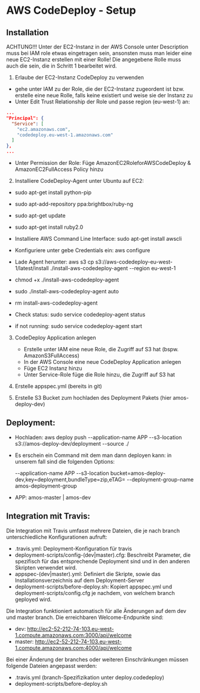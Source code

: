 # AWS CodeDeploy - Setup

## Installation

ACHTUNG!!!
Unter der EC2-Instanz in der AWS Console unter Description muss bei IAM role etwas eingetragen sein, ansonsten muss man leider eine neue EC2-Instanz erstellen mit einer Rolle! Die angegebene Rolle muss auch die sein, die in Schritt 1 bearbeitet wird.

1. Erlaube der EC2-Instanz CodeDeploy zu verwenden
  * gehe unter IAM zu der Role, die der EC2-Instanz zugeordent ist bzw. erstelle eine neue Rolle, falls keine existiert und weise sie der Instanz zu
  * Unter Edit Trust Relationship der Role und passe region (eu-west-1) an:
  ```json
  ...
  "Principal": {
    "Service": [
      "ec2.amazonaws.com",
      "codedeploy.eu-west-1.amazonaws.com"
    ]
  },
  ...
  ```
  * Unter Permission der Role: Füge AmazonEC2RoleforAWSCodeDeploy & AmazonEC2FullAccess Policy hinzu


2. Installiere CodeDeploy-Agent unter Ubuntu auf EC2:
  * sudo apt-get install python-pip
  * sudo apt-add-repository ppa:brightbox/ruby-ng
  * sudo apt-get update
  * sudo apt-get install ruby2.0

  * Installiere AWS Command Line Interface: sudo apt-get install awscli
  * Konfiguriere unter gebe Credentials ein: aws configure
  * Lade Agent herunter: aws s3 cp s3://aws-codedeploy-eu-west-1/latest/install ./install-aws-codedeploy-agent --region eu-west-1
  * chmod +x ./install-aws-codedeploy-agent
  * sudo ./install-aws-codedeploy-agent auto
  * rm install-aws-codedeploy-agent
  * Check status: sudo service codedeploy-agent status
  * if not running: sudo service codedeploy-agent start


3. CodeDeploy Application anlegen
   - Erstelle unter IAM eine neue Role, die Zugriff auf S3 hat (bspw. AmazonS3FullAccess)
   - In der AWS Console eine neue CodeDeploy Application anlegen
   - Füge EC2 Instanz hinzu
   - Unter Service-Role füge die Role hinzu, die Zugriff auf S3 hat

4. Erstelle appspec.yml (bereits in git)

5. Erstelle S3 Bucket zum hochladen des Deployment Pakets (hier amos-deploy-dev)

## Deployment:

  * Hochladen: aws deploy push --application-name APP --s3-location s3://amos-deploy-dev/deployment --source ./
  * Es erschein ein Command mit dem man dann deployen kann: in unserem fall sind die folgenden Options:

    --application-name APP
    --s3-location bucket=amos-deploy-dev,key=deployment,bundleType=zip,eTAG=<ETAG>
    --deployment-group-name amos-deployment-group
    
  * APP: amos-master | amos-dev  
  
  
  
## Integration mit Travis:
Die Integration mit Travis umfasst mehrere Dateien, die je nach branch unterschiedliche Konfigurationen aufruft:
* .travis.yml: Deployment-Konfiguration für travis
* deployment-scripts/config-(dev|master).cfg: Beschreibt Parameter, die spezifisch für das entsprechende Deployment sind und in den anderen Skripten verwendet wird.
* appspec-(dev|master).yml: Definiert die Skripte, sowie das Installationsverzeichnis auf dem Deployment-Server
* deployment-scripts/before-deploy.sh: Kopiert appspec.yml und deployment-scripts/config.cfg je nachdem, von welchem branch geployed wird.

Die Integration funktioniert automatisch für alle Änderungen auf dem dev und master branch. Die erreichbaren Welcome-Endpunkte sind:
* dev: http://ec2-52-212-74-103.eu-west-1.compute.amazonaws.com:3000/api/welcome
* master: http://ec2-52-212-74-103.eu-west-1.compute.amazonaws.com:4000/api/welcome
  
Bei einer Änderung der branches oder weiteren Einschränkungen müssen folgende Dateien angepasst werden:
* .travis.yml (branch-Spezifizikation unter deploy.codedeploy)
* deployment-scripts/before-deploy.sh

